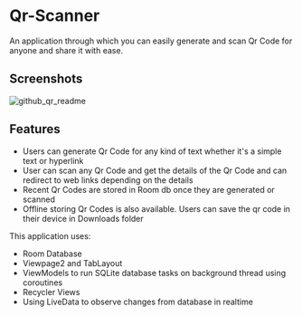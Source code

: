 # Qr-Scanner

An application through which you can easily generate and scan Qr Code for anyone and share it with ease.

<h2>Screenshots</h2>

![github_qr_readme](https://user-images.githubusercontent.com/83690778/226831883-64a65de7-1872-4c1f-b067-975213055d9d.jpg)

<h2>Features</h2>
<ul>
  <li>Users can generate Qr Code for any kind of text whether it's a simple text or hyperlink</li>
  <li>User can scan any Qr Code and get the details of the Qr Code and can redirect to web links depending on the details</li>
  <li>Recent Qr Codes are stored in Room db once they are generated or scanned</li>
  <li>Offline storing Qr Codes is also available. Users can save the qr code in their device in Downloads folder</li>
</ul>

This application uses:
<ul>
  <li>Room Database</li>
  <li>Viewpage2 and TabLayout</li>
  <li>ViewModels to run SQLite database tasks on background thread using coroutines</li>
  <li>Recycler Views</li>
  <li>Using LiveData to observe changes from database in realtime</li>
</ul>
